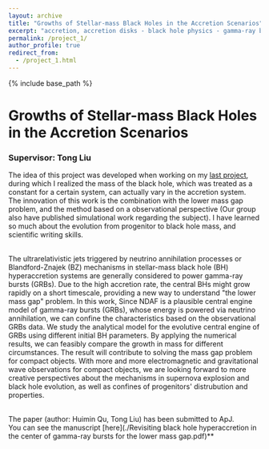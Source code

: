 ```yaml
---
layout: archive
title: "Growths of Stellar-mass Black Holes in the Accretion Scenarios"
excerpt: "accretion, accretion disks - black hole physics - gamma-ray burst: general - neutrinos"
permalink: /project_1/
author_profile: true
redirect_from:
  - /project_1.html
---
```


{% include base_path %}

Growths of Stellar-mass Black Holes in the Accretion Scenarios
======
<h3>Supervisor: Tong Liu</h3>

The idea of this project was developed when working on my [last project](https://huiminqu.github.io/projects/portfolio-2/), during which I realized the mass of the black hole, which was treated as a constant for a certain system, can actually vary in the accretion system. The innovation of this work is the combination with the lower mass gap problem, and the method based on a observational perspective (Our group also have published simulational work regarding the subject). I have learned so much about the evolution from progenitor to black hole mass, and scientific writing skills.<br><br>

The ultrarelativistic jets triggered by neutrino annihilation processes or Blandford-Znajek (BZ) mechanisms in stellar-mass black hole (BH) hyperaccretion systems are generally considered to power gamma-ray bursts (GRBs). Due to the high accretion rate, the central BHs might grow rapidly on a short timescale, providing a new way to understand "the lower mass gap" problem. In this work, Since NDAF is a plausible central engine model of gamma-ray bursts (GRBs), whose energy is powered via neutrino annihilation, we can confine the characteristics based on the observational GRBs data. We study the analytical model for the evolutive central engine of GRBs using different initial BH parameters. By applying the numerical results, we can feasibly compare the growth in mass for different circumstances. The result will contribute to solving the mass gap problem for compact objects. With more and more electromagnetic and gravitational wave observations for compact objects, we are looking forward to more creative perspectives about the mechanisms in supernova explosion and black hole evolution, as well as confines of progenitors' distrubution and properties.<br><br>

The paper (author: Huimin Qu, Tong Liu) has been submitted to ApJ.<br>
You can see the manuscript [here](./Revisiting black hole hyperaccretion in the center of gamma-ray bursts for the lower mass gap.pdf)**

